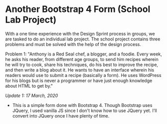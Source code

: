 # Another Bootstrap 4 Form (School Lab Project)

With a one time experience with the Design Sprint process in groups, we are tasked to do an individual lab project. The school project contains three problems and must be solved with the help of the design process.

  Problem 1:
    "Anthony is a Red Seal chef, a blogger, and a foodie. Every week, he asks his reader, from different age groups, to send him recipes wherein he will try to cook, share his techniques, do his best to improve the recipe, and then write a blog about it. He wants to have an interface wherein his readers would use to submit a recipe (basically a form). He uses WordPress for his blogs but is never a programmer or have just enough knowledge about HTML to get by."
  
_Update 1: 17 March, 2020_

- This is a simple form done with Bootstrap 4. Though Bootstrap uses JQuery, I used vanilla JS since I don't know how to use JQuery yet. I'll convert into JQuery once I have plenty of time.
